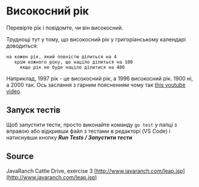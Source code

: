 # Високосний рік

Перевірте рік і повідомте, чи він високосний.

Труднощі тут у тому, що високосний рік у григоріанському календарі доводиться:

```Текст
на кожен рік, який повністю ділиться на 4
   крім кожного року, що націло ділиться на 100
     якщо рік не буде націло ділитися на 400
````

Наприклад, 1997 рік - це високосний рік, а 1996 високосний рік. 1900  ні, а 2000 так.
Ось заслання з гарним поясненням чому так [this youtube video][video].

[video]: https://www.youtube.com/watch?v=WWAUJjVgp08

## Запуск тестів
Щоб запустити тести, просто виконайте команду `go test` у папці з вправою або відкривши файл з тестами в редакторі (VS Code) і натиснувши кнопку ***Run Tests / Запустити тести***

## Source

JavaRanch Cattle Drive, exercise 3 [http://www.javaranch.com/leap.jsp](http://www.javaranch.com/leap.jsp)
